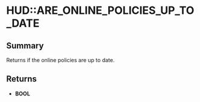 # HUD::ARE_ONLINE_POLICIES_UP_TO_DATE

## Summary
Returns if the online policies are up to date.

## Returns
* **BOOL**